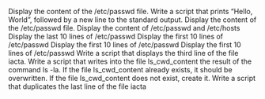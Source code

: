 Display the content of the /etc/passwd file.
Write a script that prints “Hello, World”, followed by a new line to the standard output.
Display the content of the /etc/passwd file.
Display the content of /etc/passwd and /etc/hosts
Display the last 10 lines of /etc/passwd
Display the first 10 lines of /etc/passwd
Display the first 10 lines of /etc/passwd
Display the first 10 lines of /etc/passwd
Write a script that displays the third line of the file iacta.
Write a script that writes into the file ls_cwd_content the result of the command ls -la. If the file ls_cwd_content already exists, it should be overwritten. If the file ls_cwd_content does not exist, create it.
Write a script that duplicates the last line of the file iacta
